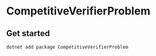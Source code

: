 # CompetitiveVerifierProblem

## Get started

```sh
dotnet add package CompetitiveVerifierProblem
```
